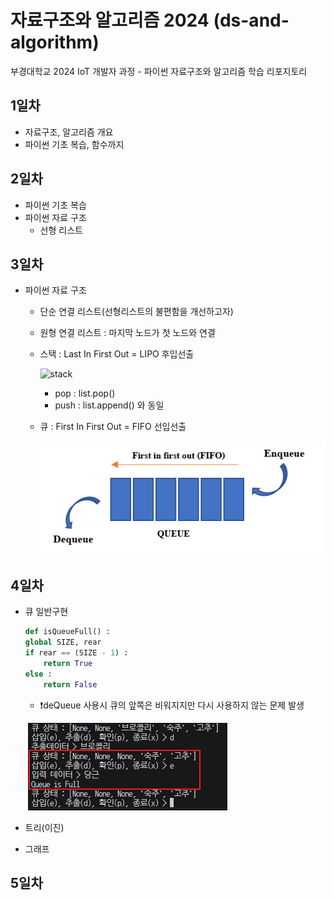 # 자료구조와 알고리즘 2024 (ds-and-algorithm)
부경대학교 2024 IoT 개발자 과정 - 파이썬 자료구조와 알고리즘 학습 리포지토리

## 1일차
- 자료구조, 알고리즘 개요
- 파이썬 기초 복습, 함수까지

## 2일차 
- 파이썬 기초 복습
- 파이썬 자료 구조
    - 선형 리스트 

## 3일차 
-  파이썬 자료 구조 
    - 단순 연결 리스트(선형리스트의 불편함을 개선하고자) 
    - 원형 연결 리스트 : 마지막 노드가 첫 노드와 연결 
    - 스택 : Last In First Out = LIPO 후입선출

        ![stack](https://bluegalaxy.info/codewalk/wp-content/uploads/2018/08/stack.jpg)

        - pop : list.pop()
        - push : list.append() 와 동일 
    - 큐 : First In First Out = FIFO 선입선출

        ![Queue](https://raw.githubusercontent.com/hyeily0627/ds-and-algorithm/main/images/queue.png)



## 4일차
- 큐 일반구현
    ```python
    def isQueueFull() :
    global SIZE, rear
    if rear == (SIZE - 1) : 
        return True
    else :
        return False 
    ```
    - ❗deQueue 사용시 큐의 앞쪽은 비워지지만 다시 사용하지 않는 문제 발생
        
    ![Queue](https://raw.githubusercontent.com/hyeily0627/ds-and-algorithm/main/images/queue2.png)

- 트리(이진)
- 그래프 

## 5일차

